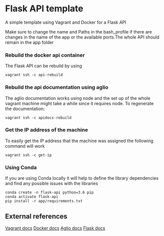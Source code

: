 # Flask API template

A simple template using Vagrant and Docker for a Flask API

Make sure to change the name and Paths in the bash_profile if there are changes in the name of the app or the available ports.The whole API should remain in the app folder

### Rebuild the docker api container

The Flask API can be rebuild by using
```
vagrant ssh -c api-rebuild
```
### Rebuild the api documentation using aglio

The aglio documentation works using node and the set up of the whole vagrant machine might take a while since it requires node. To regenerate the documentation:
```
vagrant ssh -c apidocs-rebuild
```

### Get the IP address of the machine

To easily get the IP address that the machine was assigned the following command will work
```
vagrant ssh -c get-ip
```

### Using Conda

If you are using Conda locally it will help to define the library dependencies and find any possible issues with the libraries
```
conda create -n flask-api python=3.6 pip
conda activate flask-api
pip install -r app/requirements.txt
```

## External references

[Vagrant docs](https://www.vagrantup.com/docs/cli/)
[Docker docs](https://docs.docker.com/engine/reference/commandline/cli/)
[Aglio docs](https://www.npmjs.com/package/aglio)
[Flask docs](https://flask.palletsprojects.com/en/1.1.x/)